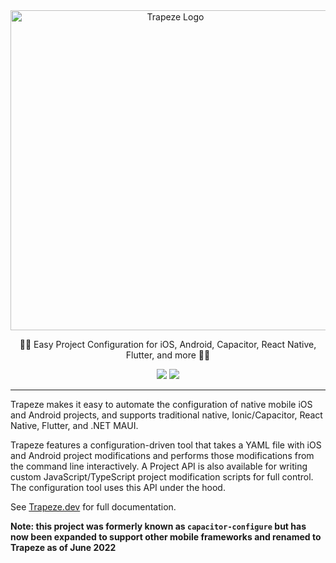 <div align="center">
  <a href="https://trapeze.dev" target="_blank"><img src="https://github.com/ionic-team/trapeze/raw/main/logo.png" alt="Trapeze Logo" width="512" /></a>
</div>

<p align="center">
  🤸‍♀️ Easy Project Configuration for iOS, Android, Capacitor, React Native, Flutter, and more 🤸‍♀️
</p>

<p align="center">
  <a href="https://www.npmjs.com/package/@trapezedev/configure"><img src="https://img.shields.io/npm/v/@trapezedev/configure?label=@trapezedev/configure" /></a>
  <a href="https://www.npmjs.com/package/@trapezedev/project"><img src="https://img.shields.io/npm/v/@trapezedev/project?label=@trapezedev/project" /></a>
</p>

---

Trapeze makes it easy to automate the configuration of native mobile iOS and Android projects, and supports traditional native, Ionic/Capacitor, React Native, Flutter, and .NET MAUI.

Trapeze features a configuration-driven tool that takes a YAML file with iOS and Android project modifications and performs those modifications from the command line interactively. A Project API is also available for writing custom JavaScript/TypeScript project modification scripts for full control. The configuration tool uses this API under the hood.

See [Trapeze.dev](https://trapeze.dev) for full documentation.

__Note: this project was formerly known as `capacitor-configure` but has now been expanded to support other mobile frameworks and renamed to Trapeze as of June 2022__

